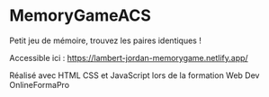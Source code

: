 ﻿# MemoryGameACS

Petit jeu de mémoire, trouvez les paires identiques !

Accessible ici : https://lambert-jordan-memorygame.netlify.app/

Réalisé avec HTML CSS et JavaScript lors de la formation Web Dev OnlineFormaPro
